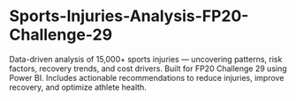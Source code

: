 # Sports-Injuries-Analysis-FP20-Challenge-29
Data-driven analysis of 15,000+ sports injuries — uncovering patterns, risk factors, recovery trends, and cost drivers. Built for FP20 Challenge 29 using Power BI. Includes actionable recommendations to reduce injuries, improve recovery, and optimize athlete health.
